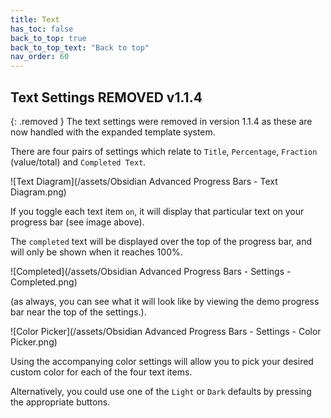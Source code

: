 ```yaml
---
title: Text
has_toc: false
back_to_top: true
back_to_top_text: "Back to top"
nav_order: 60
---
```


## Text Settings <span class="label label-grey badge">REMOVED v1.1.4</span>
{: .removed }
The text settings were removed in version 1.1.4 as these are now handled with the expanded template system.

There are four pairs of settings which relate to `Title`, `Percentage`, `Fraction` (value/total) and `Completed Text`.

![Text Diagram](/assets/Obsidian Advanced Progress Bars - Text Diagram.png)

If you toggle each text item `on`, it will display that particular text on your progress bar (see image above).

The `completed` text will be displayed over the top of the progress bar, and will only be shown when it reaches 100%.

![Completed](/assets/Obsidian Advanced Progress Bars - Settings - Completed.png)

(as always, you can see what it will look like by viewing the demo progress bar near the top of the settings.).

![Color Picker](/assets/Obsidian Advanced Progress Bars - Settings - Color Picker.png)

Using the accompanying color settings will allow you to pick your desired custom color for each of the four text items.

Alternatively, you could use one of the `Light` or `Dark` defaults by pressing the appropriate buttons.
